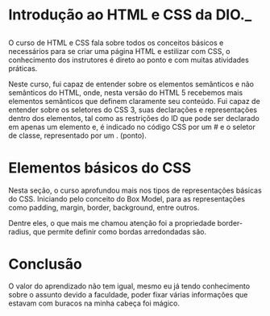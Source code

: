 <html lang="pt-BR">
<head>
<meta charset="utf-8"/>
</head>
<body>
<h1> Introdução ao HTML e CSS da DIO._ </h1>

##
<p> O curso de HTML e CSS fala sobre todos os conceitos básicos e necessários para se criar uma página HTML e estilizar com CSS, o conhecimento dos instrutores é direto ao ponto e com muitas atividades práticas.</p>

<p> Neste curso, fui capaz de entender sobre os elementos semânticos e não semânticos do HTML, onde, nesta versão do HTML 5 recebemos mais elementos semânticos que definem claramente seu conteúdo. 
Fui capaz de entender sobre os seletores do CSS 3, suas declarações e representações dentro dos elementos, tal como as restrições do ID que pode ser declarado em apenas um elemento e, é indicado no código CSS por um # e o seletor de classe, representado por um . (ponto).</p>

##

<h1> Elementos básicos do CSS</h1>

<p> Nesta seção, o curso aprofundou mais nos tipos de representações básicas do CSS. Iniciando pelo conceito do Box Model, para as representações como padding, margin, border, background, entre outros.

Dentre eles, o que mais me chamou atenção foi a propriedade border-radius, que permite definir como bordas arredondadas são.</p>

##

<h1> Conclusão</h1>

<p> O valor do aprendizado não tem igual, mesmo eu já tendo conhecimento sobre o assunto devido a faculdade, poder fixar várias informações que estavam com buracos na minha cabeça foi mágico.</p>
</body>
</html>